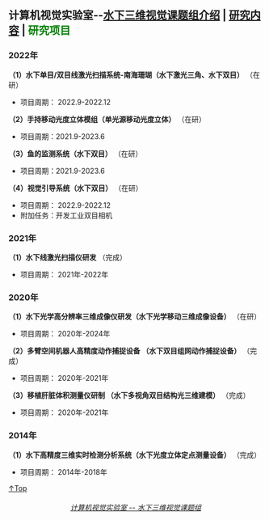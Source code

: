 ## 计算机视觉实验室--<a href="/index.html">水下三维视觉课题组介绍</a> | <a href="/research.html">研究内容</a> | <font color=#008000>研究项目</font>

### 2022年 
**（1）水下单目/双目线激光扫描系统-南海珊瑚（水下激光三角、水下双目）** （在研）
* 项目周期： 2022.9-2022.12

**（2）手持移动光度立体模组（单光源移动光度立体）** （在研）
* 项目周期：2021.9-2023.6

**（3）鱼的监测系统（水下双目）** （在研）
* 项目周期：2021.9-2023.6

**（4）视觉引导系统（水下双目）** （在研）
* 项目周期： 2022.9-2022.12
* 附加任务：开发工业双目相机

### 2021年 
**（1）水下线激光扫描仪研发** （完成）
* 项目周期： 2021年-2022年

### 2020年
**（1）水下光学高分辨率三维成像仪研发（水下光学移动三维成像设备）** （在研）
* 项目周期： 2020年-2024年

**（2）多臂空间机器人高精度动作捕捉设备 （水下双目组网动作捕捉设备）** （完成）
* 项目周期： 2020年-2021年
 
**（3）移植肝脏体积测量仪研制 （水下多视角双目结构光三维建模）** （完成）
* 项目周期： 2020年-2021年

### 2014年
**（1）水下高精度三维实时检测分析系统（水下光度立体定点测量设备）** （完成）
* 项目周期： 2014年-2018年

[↑Top](#Top)

<h6 align = "center"> <a href="/index.html">计算机视觉实验室 -- 水下三维视觉课题组</a> </h6>

